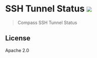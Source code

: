 # SSH Tunnel Status [![][travis_img]][travis_url]

> Compass SSH Tunnel Status

## License

Apache 2.0

[travis_img]: https://travis-ci.org/mongodb-js/compass-ssh-tunnel-status.svg?branch=master
[travis_url]: https://travis-ci.com/mongodb-js/compass-ssh-tunnel-status
